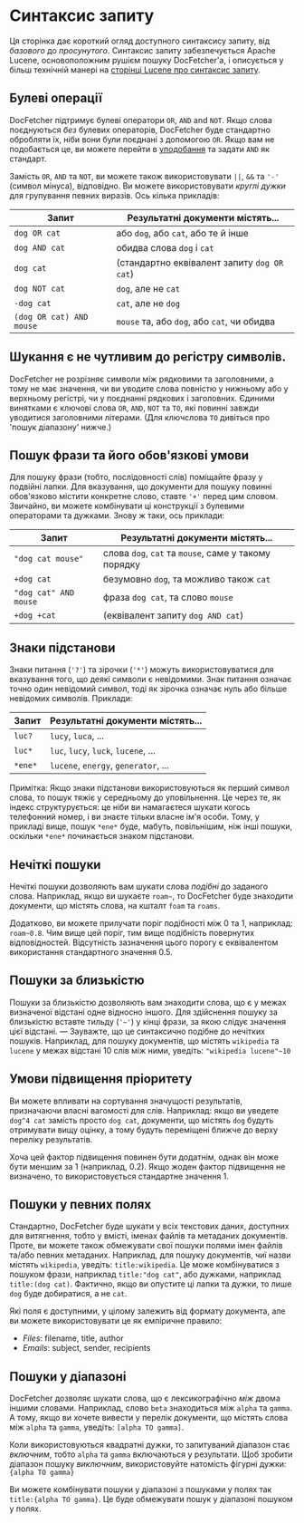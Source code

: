 Синтаксис запиту
============
Ця сторінка дає короткий огляд доступного синтаксису запиту, від *базового* до *просунутого*. Синтаксис запиту забезпечується Apache Lucene, основоположним рушієм пошуку DocFetcher'а, і описується у більш технічній манері на [сторінці Lucene про синтаксис запиту](http://lucene.apache.org/java/3_4_0/queryparsersyntax.html).

Булеві операції
-----------------
DocFetcher підтримує булеві оператори `OR`, `AND` and `NOT`. Якщо слова поєднуються *без* булевих операторів, DocFetcher буде стандартно обробляти їх, ніби вони були поєднані з допомогою `OR`. Якщо вам не подобається це, ви можете перейти в [уподобання](Preferences.html) та задати `AND` як стандарт.

Замість `OR`, `AND` та `NOT`, ви можете також використовувати `||`, `&&` та `'-'` (символ мінуса), відповідно. Ви можете використовувати *круглі дужки* для групування певних виразів. Ось кілька прикладів:

Запит                    | Результатні документи містять...
-------------------------|---------------------------------------------
`dog OR cat`             | або `dog`, або `cat`, або те й інше
`dog AND cat`            | обидва слова `dog` і `cat`
`dog cat`                | (стандартно еквівалент запиту `dog OR cat`)
`dog NOT cat`            | `dog`, але не `cat`
`-dog cat`               | `cat`, але не `dog`
`(dog OR cat) AND mouse` | `mouse` та, або `dog`, або `cat`, чи обидва


Шукання є не чутливим до регістру символів.
-----------------------------
DocFetcher не розрізняє символи між рядковими та заголовними, а тому не має значення, чи ви уводите слова повністю у нижньому або у верхньому регістрі, чи у поєднанні рядкових і заголовних. Єдиними винятками є ключові слова `OR`, `AND`, `NOT` та `TO`, які повинні завжди уводитися заголовними літерами. (Для ключслова `TO` дивіться про 'пошук діапазону' нижче.)


Пошук фрази та його обов'язкові умови
----------------------------------
Для пошуку фрази (тобто, послідовності слів) поміщайте фразу у подвійні лапки. Для вказування, що документи для пошуку повинні обов'язково містити конкретне слово, ставте `'+'` перед цим словом. Звичайно, ви можете комбінувати ці конструкції з булевими операторами та дужками. Знову ж таки, ось приклади:

Запит                 | Результатні документи містять...
----------------------|-------------------------------------
`"dog cat mouse"`     | слова `dog`, `cat` та `mouse`, саме у такому порядку
`+dog cat`            | безумовно `dog`, та можливо також `cat`
`"dog cat" AND mouse` | фраза `dog cat`, та слово `mouse`
`+dog +cat`           | (еквівалент запиту `dog AND cat`)


Знаки підстанови
---------
Знаки питання (`'?'`) та зірочки (`'*'`) можуть використовуватися для вказування того, що деякі символи є невідомими. Знак питання означає точно один невідомий символ, тоді як зірочка означає нуль або більше невідомих символів. Приклади:

Запит        | Результатні документи містять...
-------------|-------------------------------------
`luc?`       | `lucy`, `luca`, ...
`luc*`       | `luc`, `lucy`, `luck`, `lucene`, ...
`*ene*`      | `lucene`, `energy`, `generator`, ...

Примітка: Якщо знаки підстанови використовуються як перший символ слова, то пошук тяжіє у середньому до уповільнення. Це через те, як індекс структурується: це ніби ви намагаєтеся шукати когось телефонний номер, і ви знаєте тільки власне ім'я особи. Тому, у прикладі вище, пошук `*ene*` буде, мабуть, повільнішим, ніж інші пошуки, оскільки `*ene*` починається знаком підстанови.


Нечіткі пошуки
--------------
Нечіткі пошуки дозволяють вам шукати слова *подібні* до заданого слова. Наприклад, якщо ви шукаєте `roam~`, то DocFetcher буде знаходити документи, що містять слова, на кшталт `foam` та `roams`.

Додатково, ви можете прилучати поріг подібності між 0 та 1, наприклад: `roam~0.8`. Чим вище цей поріг, тим вище подібність повернутих відповідностей. Відсутність зазначення цього порогу є еквівалентом використання стандартного значення 0.5.


Пошуки за близькістю
------------------
Пошуки за близькістю дозволяють вам знаходити слова, що є у межах визначеної відстані одне відносно іншого. Для здійснення пошуку за близькістю вставте тильду (`'~'`) у кінці фрази, за якою слідує значення цієї відстані. &mdash; Зауважте, що це синтаксично подібне до нечітких пошуків. Наприклад, для пошуку документів, що містять `wikipedia` та `lucene` у межах відстані 10 слів між ними, уведіть: `"wikipedia lucene"~10`


Умови підвищення пріоритету
--------------
Ви можете впливати на сортування значущості результатів, призначаючи власні вагомості для слів. Наприклад: якщо ви уведете `dog^4 cat` замість просто `dog cat`, документи, що містять `dog` будуть отримувати вищу оцінку, а тому будуть переміщені ближче до верху переліку результатів.

Хоча цей фактор підвищення повинен бути додатнім, однак він може бути меншим за 1 (наприклад, 0.2). Якщо жоден фактор підвищення не визначено, то використовується стандартне значення 1.


Пошуки у певних полях
--------------
Стандартно, DocFetcher буде шукати у всіх текстових даних, доступних для витягнення, тобто у вмісті, іменах файлів та метаданих документів. Проте, ви можете також обмежувати свої пошуки полями імен файлів та/або певних метаданих. Наприклад, для пошуку документів, чиї назви містять `wikipedia`, уведіть: `title:wikipedia`. Це може комбінуватися з пошуком фрази, наприклад `title:"dog cat"`, або дужками, наприклад `title:(dog cat)`. Фактично, якщо ви опустите ці лапки та дужки, то лише `dog` буде добиратися, а не `cat`.

Які поля є доступними, у цілому залежить від формату документа, але ви можете використовувати це як емпіричне правило:

<!-- Do not translate the following field names (filename, title, etc.) -->
* *Files*: filename, title, author
* *Emails*: subject, sender, recipients


Пошуки у діапазоні
--------------
DocFetcher дозволяє шукати слова, що є лексикографічно *між* двома іншими словами. Наприклад, слово `beta` знаходиться між `alpha` та `gamma`. А тому, якщо ви хочете вивести у перелік документи, що містять слова між `alpha` та `gamma`, уведіть: `[alpha TO gamma]`.

Коли використовуються квадратні дужки, то запитуваний діапазон стає *включним*, тобто `alpha` та `gamma` включаються у результати. Щоб зробити діапазон пошуку *виключним*, використовуйте натомість фігурні дужки: `{alpha TO gamma}`

Ви можете комбінувати пошуки у діапазоні з пошуками у полях так `title:{alpha TO gamma}`. Це буде обмежувати пошук у діапазоні пошуком у полях.